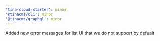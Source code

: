 ```yaml
---
'tina-cloud-starter': minor
'@tinacms/cli': minor
'@tinacms/graphql': minor
---
```


Added new error messages for list UI that we do not support by defualt
